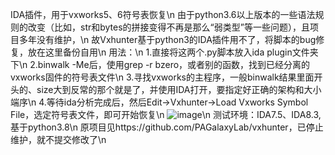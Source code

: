 IDA插件，用于vxworks5、6符号表恢复\n
由于python3.6以上版本的一些语法规则的改变（比如，str和bytes的拼接变得不再是那么“弱类型”等一些问题），且项目多年没有维护，\n
故Vxhunter基于python3的IDA插件用不了，将脚本的bug修复，放在这里备份自用\n
用法：\n
1.直接将这两个.py脚本放入ida plugin文件夹下\n
2.binwalk -Me后，使用grep -r bzero，或者别的函数，找到已经分离的vxworks固件的符号表文件\n
3.寻找vxworks的主程序，一般binwalk结果里面开头的、size大到反常的那个就是了，并使用IDA打开，要指定好正确的架构和大小端序\n
4.等待ida分析完成后，然后Edit->Vxhunter->Load Vxworks Symbol File，选定符号表文件，即可开始恢复\n
![image](https://github.com/user-attachments/assets/9dbc2be8-0caf-42a3-8259-a215a1a8d6f9)\n
测试环境：IDA7.5、IDA8.3,基于python3.8\n
原项目见https://github.com/PAGalaxyLab/vxhunter，已停止维护，就不提交修改了\n
